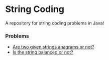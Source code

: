 # String Coding
A repository for string coding problems in Java!

### Problems

- [Are two given strings anagrams or not?](https://github.com/stephaniesalgado/stringcoding/blob/main/src/Anagrams.java)
- [Is the string balanced or not?](https://github.com/stephaniesalgado/stringcoding/blob/main/src/Balanced.java)
